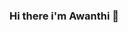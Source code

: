 ### Hi there i'm Awanthi 👋

<!--
**Awanthiy/Awanthiy** is a ✨ _special_ ✨ repository because its `README.md` (this file) appears on your GitHub profile.

Here are some ideas to get you started:

- 🔭 I’m a Undergraduate ...
- 🌱 I’m currently learning c,Java,python,CSS...  
- 📫 How to reach me:https://www.linkedin.com/in/awanthi-malawanage-359434255 ...
- ⚡ Fun fact:trl C , ctrl V and Enter key have saved more lives than Batman ...
-->

